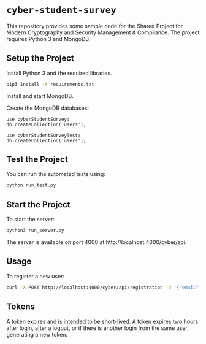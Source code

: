 # `cyber-student-survey`

This repository provides some sample code for the Shared Project for
Modern Cryptography and Security Management & Compliance.  The project
requires Python 3 and MongoDB.

## Setup the Project

Install Python 3 and the required libraries.

```sh
pip3 install -r requirements.txt
```

Install and start MongoDB.


Create the MongoDB databases:

```
use cyberStudentSurvey;
db.createCollection('users');

use cyberStudentSurveyTest;
db.createCollection('users');
```

## Test the Project

You can run the automated tests using:

```sh
python run_test.py
```

## Start the Project

To start the server:

```sh
python3 run_server.py
```

The server is available on port 4000 at http://localhost:4000/cyber/api.

## Usage

To register a new user:

```sh
curl -X POST http://localhost:4000/cyber/api/registration -d '{"email": "foo@bar.com", "password": "pass", "displayName": "Foo Bar"}'
```

## Tokens

A token expires and is intended to be short-lived. A token expires two
hours after login, after a logout, or if there is another login from
the same user, generating a new token.
